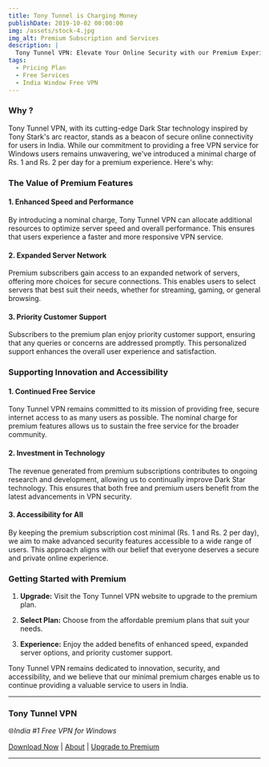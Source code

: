 ```yaml
---
title: Tony Tunnel is Charging Money
publishDate: 2019-10-02 00:00:00
img: /assets/stock-4.jpg
img_alt: Premium Subscription and Services
description: |
  Tony Tunnel VPN: Elevate Your Online Security with our Premium Experience for Just Rs. 1 or Rs. 2 Per Day!
tags:
  - Pricing Plan
  - Free Services
  - India Window Free VPN
---
```


### Why ?

Tony Tunnel VPN, with its cutting-edge Dark Star technology inspired by Tony Stark's arc reactor, stands as a beacon of secure online connectivity for users in India. While our commitment to providing a free VPN service for Windows users remains unwavering, we've introduced a minimal charge of Rs. 1 and Rs. 2 per day for a premium experience. Here's why:

### The Value of Premium Features

#### 1. Enhanced Speed and Performance

By introducing a nominal charge, Tony Tunnel VPN can allocate additional resources to optimize server speed and overall performance. This ensures that users experience a faster and more responsive VPN service.

#### 2. Expanded Server Network

Premium subscribers gain access to an expanded network of servers, offering more choices for secure connections. This enables users to select servers that best suit their needs, whether for streaming, gaming, or general browsing.

#### 3. Priority Customer Support

Subscribers to the premium plan enjoy priority customer support, ensuring that any queries or concerns are addressed promptly. This personalized support enhances the overall user experience and satisfaction.

### Supporting Innovation and Accessibility

#### 1. Continued Free Service

Tony Tunnel VPN remains committed to its mission of providing free, secure internet access to as many users as possible. The nominal charge for premium features allows us to sustain the free service for the broader community.

#### 2. Investment in Technology

The revenue generated from premium subscriptions contributes to ongoing research and development, allowing us to continually improve Dark Star technology. This ensures that both free and premium users benefit from the latest advancements in VPN security.

#### 3. Accessibility for All

By keeping the premium subscription cost minimal (Rs. 1 and Rs. 2 per day), we aim to make advanced security features accessible to a wide range of users. This approach aligns with our belief that everyone deserves a secure and private online experience.

### Getting Started with Premium

1. **Upgrade:** Visit the Tony Tunnel VPN website to upgrade to the premium plan.

2. **Select Plan:** Choose from the affordable premium plans that suit your needs.

3. **Experience:** Enjoy the added benefits of enhanced speed, expanded server options, and priority customer support.

Tony Tunnel VPN remains dedicated to innovation, security, and accessibility, and we believe that our minimal premium charges enable us to continue providing a valuable service to users in India.


---
### Tony Tunnel VPN

🌐*India #1 Free VPN for Windows*

[Download Now](https://tonytunnel.xyz/downloads) | [About](https://tonytunnel.xyz/about) | [Upgrade to Premium](https://tonytunnel.xyz/pricing)

---